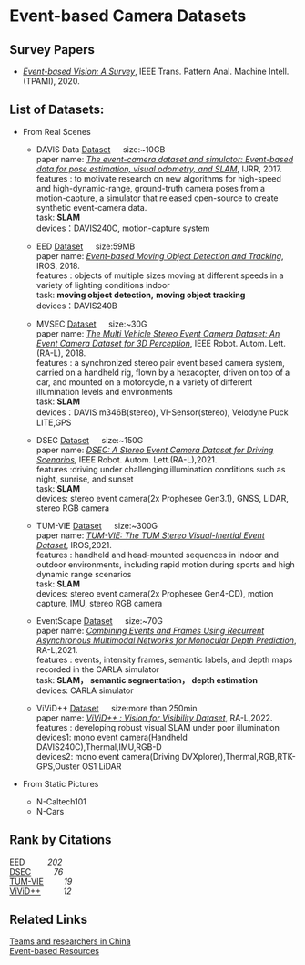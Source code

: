 # Event-based Camera Datasets

## Survey Papers
- _[Event-based Vision: A Survey](http://rpg.ifi.uzh.ch/docs/EventVisionSurvey.pdf)_, IEEE Trans. Pattern Anal. Machine Intell. (TPAMI), 2020.

## List of Datasets:
- From Real Scenes
    - <a name="DAVIS Data"></a> DAVIS Data  [Dataset](http://rpg.ifi.uzh.ch/davis_data.html) &emsp; size:~10GB <br>
    paper name: _[The event-camera dataset and simulator: Event-based data for pose estimation, visual odometry, and SLAM](https://journals.sagepub.com/doi/full/10.1177/0278364917691115)_, IJRR, 2017.<br>
    features :  to motivate research on new algorithms for high-speed and high-dynamic-range, ground-truth camera poses from a motion-capture,
    a simulator that released open-source to create synthetic event-camera data. <br>
    task: __SLAM__ <br>
    devices：DAVIS240C, motion-capture system
    
  - <a name="EED"></a> EED  [Dataset](http://prg.cs.umd.edu/BetterFlow.html) &emsp; size:59MB <br>
    paper name: _[Event-based Moving Object Detection and Tracking](https://ieeexplore.ieee.org/abstract/document/8593805)_, IROS, 2018.<br>
    features :  objects of multiple sizes moving at different speeds in a variety of lighting conditions indoor <br>
    task: __moving object detection,__ __moving object tracking__<br>
    devices：DAVIS240B
    
  - <a name="MVSEC"></a> MVSEC  [Dataset](https://daniilidis-group.github.io/mvsec) &emsp; size:~30G <br>
    paper name: _[The Multi Vehicle Stereo Event Camera Dataset: An Event Camera Dataset for 3D Perception](https://ieeexplore.ieee.org/abstract/document/8288670)_, IEEE Robot. Autom. Lett.(RA-L), 2018.<br>
    features :  a synchronized stereo pair event based camera system, carried on a handheld rig, flown by a hexacopter, driven on top of a car, and mounted on a motorcycle,in a variety of different illumination levels and environments <br>
    task: __SLAM__ <br>
    devices：DAVIS m346B(stereo), VI-Sensor(stereo), Velodyne Puck LITE,GPS
    
  - <a name="DSEC"></a> DSEC  [Dataset](http://rpg.ifi.uzh.ch/dsec.html) &emsp; size:~150G <br>
    paper name: _[DSEC: A Stereo Event Camera Dataset for Driving Scenarios](https://ieeexplore.ieee.org/abstract/document/9387069)_, IEEE Robot. Autom. Lett.(RA-L),2021. <br>
    features :driving under challenging illumination conditions such as night, sunrise, and sunset <br>
    task: __SLAM__ <br>
    devices: stereo event camera(2x Prophesee Gen3.1), GNSS, LiDAR, stereo RGB camera
    
  - <a name="TUM-VIE"></a> TUM-VIE  [Dataset](https://go.vision.in.tum.de/tumvie) &emsp; size:~300G <br>
    paper name: _[TUM-VIE: The TUM Stereo Visual-Inertial Event Dataset](https://ieeexplore.ieee.org/abstract/document/9636728)_, IROS,2021.
    <br>
    features : handheld and head-mounted sequences in indoor and outdoor environments, including rapid motion during sports and high dynamic range scenarios <br>
    task: __SLAM__<br>
    devices: stereo event camera(2x Prophesee Gen4-CD), motion capture, IMU, stereo RGB camera 
    
  - <a name="EventScape"></a> EventScape  [Dataset](http://rpg.ifi.uzh.ch/RAMNet.html) &emsp; size:~70G <br>
    paper name: _[Combining Events and Frames Using Recurrent Asynchronous Multimodal Networks for Monocular Depth Prediction](https://ieeexplore.ieee.org/abstract/document/9359329)_, RA-L,2021.
    <br>
    features : events, intensity frames, semantic labels, and depth maps recorded in the CARLA simulator <br>
    task: __SLAM，__ __semantic segmentation，__ __depth estimation__<br>
    devices:  CARLA simulator
    
  - <a name="ViViD++"></a> ViViD++  [Dataset](https://visibilitydataset.github.io/) &emsp; size:more than 250min <br>
    paper name: _[ViViD++ : Vision for Visibility Dataset](https://ieeexplore.ieee.org/abstract/document/9760091)_, RA-L,2022.
    <br>
    features : developing robust visual SLAM under poor illumination <br>
    devices1: mono event camera(Handheld DAVIS240C),Thermal,IMU,RGB-D <br>
    devices2: mono event camera(Driving DVXplorer),Thermal,RGB,RTK-GPS,Ouster OS1 LiDAR 
    
- From Static Pictures
  - N-Caltech101
  - N-Cars

## Rank by Citations
[EED](#EED)       &emsp; &emsp;     _202_ <br>
[DSEC](#DSEC)      &emsp; &emsp;    _76_ <br>
[TUM-VIE](#TUM-VIE)&emsp; &emsp;    _19_ <br>
[ViViD++](#ViViD++)  &emsp; &emsp;  _12_ <br>

## Related Links
[Teams and researchers in China](https://github.com/LarryDong/EventCameraGroupsCN) <br>
[Event-based Resources](https://github.com/uzh-rpg/event-based_vision_resources)
